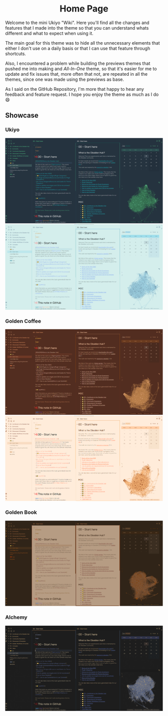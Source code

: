 <h1 align=center>Home Page</h1>

Welcome to the mini Ukiyo "Wiki". Here you'll find all the changes and features that I made into the theme so that you can understand whats different and what to expect when using it.

The main goal for this theme was to hide all the unnecessary elements that either I don't use on a daily basis or that I can use that feature through shortcuts.

Also, I encountered a problem while building the previews themes that pushed me into making and *All-In-One* theme, so that it's easier for me to update and fix issues that, more often that not, are repeated in all the themes, since one was made using the previews as base. 

As I said on the GitHub Repository, I'm more that happy to hear any feedback and feature request. I hope you enjoy the theme as much as I do :smile:

## Showcase
### Ukiyo

![UD](imgs/Ukiyo-D.png)
![UL](imgs/Ukiyo-L.png)

### Golden Coffee

![GCD](imgs/GC-D.png)
![GCL](imgs/GC-L.png)

### Golden Book

![GB](imgs/GB.png)

### Alchemy

![ACLH](imgs/Alch.png)